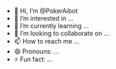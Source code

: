 - 👋 Hi, I’m @PokerAibot
- 👀 I’m interested in ...
- 🌱 I’m currently learning ...
- 💞️ I’m looking to collaborate on ...
- 📫 How to reach me ...
- 😄 Pronouns: ...
- ⚡ Fun fact: ...

<!---
PokerAibot/PokerAibot is a ✨ special ✨ repository because its `README.md` (this file) appears on your GitHub profile.
You can click the Preview link to take a look at your changes.
--->
